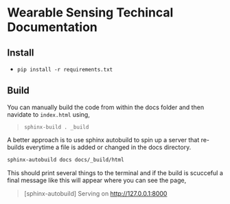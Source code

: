 # Wearable Sensing Techincal Documentation 

## Install

- `pip install -r requirements.txt`

## Build

You can manually build the code from within the docs folder and then navidate to `index.html` using,
> `sphinx-build . _build`

A better approach is to use sphinx autobuild to spin up a server that re-builds everytime a file is added or changed in the docs directory.

```sh
sphinx-autobuild docs docs/_build/html
```

This should print several things to the terminal and if the build is scucceful a final message like this will appear where you can see the page,

> [sphinx-autobuild] Serving on http://127.0.0.1:8000
